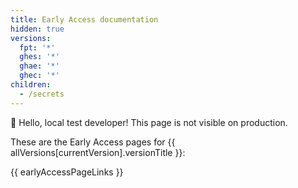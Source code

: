 ```yaml
---
title: Early Access documentation
hidden: true
versions:
  fpt: '*'
  ghes: '*'
  ghae: '*'
  ghec: '*'
children:
  - /secrets
---
```


👋 Hello, local test developer! This page is not visible on production.

These are the Early Access pages for {{ allVersions[currentVersion].versionTitle }}:

{{ earlyAccessPageLinks }}
